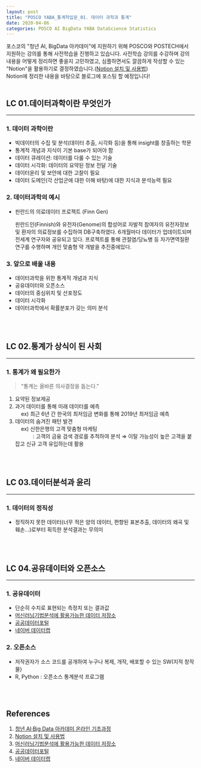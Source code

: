 ```yaml
---
layout: post
title: "POSCO YABA_통계학입문_01. 데이터 과학과 통계"
date: 2020-04-06
categories: POSCO AI BigData YABA DataScience Statistics
---
```


포스코의 "청년 AI, BigData 아카데미"에 지원하기 위해 POSCO와 POSTECH에서 지원하는 강의를 통해 사전학습을 진행하고 있습니다. 사전학습 강의를 수강하며 강의 내용을 어떻게 정리하면 좋을지 고민하였고, 심플하면서도 깔끔하게 작성할 수 있는 "Notion"을 활용하기로 결정하였습니다.([Notion 설치 및 사용법](https://blog.naver.com/gas98?Redirect=Log&logNo=221873871344))<br/>
Notion에 정리한 내용을 바탕으로 블로그에 포스팅 할 예정입니다! <br/><br/>

## LC 01.데이터과학이란 무엇인가
---
### 1. 데이터 과학이란
- 빅데이터의 수집 및 분석(데이터 추출, 시각화 등)을 통해 insight를 창출하는 학문
- 통계적 개념과 지식이 기본 base가 되어야 함
- 데이터 큐레이션: 데이터를 다룰 수 있는 기술
- 데이터 시각화: 데이터의 요약된 정보 전달 기술
- 데이터윤리 및 보안에 대한 고찰이 필요
- 데이터 도메인(각 산업군에 대한 이해 바탕)에 대한 지식과 분석능력 필요

### 2. 데이터과학의 예시
- 핀란드의 의료데이터 프로젝트 (Finn Gen)

  핀란드인(Finnish)와 유전자(Genome)의 합성어로 자발적 참여자의 유전자정보 및 환자의 의료정보를 수집하여 DB구축하였다. 6개월마다 데이터가 업데이트되며 전세계 연구자와 공유되고 있다. 프로젝트를 통해 관절염/당뇨병 등 자가면역질환 연구를 수행하며 개인 맞춤형 약 개발을 추진중에있다.

### 3. 앞으로 배울 내용
- 데이터과학을 위한 통계적 개념과 지식
- 공유데이터와 오픈소스
- 데이터의 중심위치 및 산포정도
- 데이터 시각화
- 데이터과학에서 확률분포가 갖는 의미 분석

<br/><br/>

## LC 02.통계가 상식이 된 사회
---
### 1.  통계가 왜 필요한가
> "통계는 올바른 의사결정을 돕는다."

1) 요약된 정보제공<br/>
2) 과거 데이터를 통해 미래 데이터를 예측<br/>
&nbsp;&nbsp;&nbsp;&nbsp;ex) 최근 6년 간 한국의 최저임금 변화를 통해 2019년 최저임금 예측<br/>
3) 데이터의 숨겨진 패턴 발견<br/>
&nbsp;&nbsp;&nbsp;&nbsp;ex) 신한은행의 고객 맞춤형 마케팅<br/>
&nbsp;&nbsp;&nbsp;&nbsp;&nbsp;&nbsp;&nbsp;&nbsp;&nbsp;&nbsp;&nbsp;&nbsp;: 고객의 금융 검색 경로를 추적하여 분석 ⇒ 이탈 가능성이 높은 고객을 붙잡고 신규 고객 유입하는데 활용

<br/><br/>
## LC 03.데이터분석과 윤리
---
### 1. 데이터의 정직성
- 정직하지 못한 데이터(너무 적은 양의 데이터, 편향된 표본추출, 데이터의 왜곡 및 훼손...)로부터 획득한 분석결과는 무의미

<br/><br/>

## LC 04.공유데이터와 오픈소스
---
### 1. 공유데이터
- 단순히 수치로 표현되는 측정치 또는 결과값
- [머신러닝기법분석에 활용가능한 데이터 저장소](http://archive.ics.uci.edu/ml/index.php)
- [공공데이터포털](www.data.go.kr)
- [네이버 데이터랩](https://datalab.naver.com/opendata.naver)

### 2. 오픈소스
- 저작권자가 소스 코드를 공개하여 누구나 복제, 개작, 배포할 수 있는 SW(지적 창작물)
- R, Python : 오픈소스 통계분석 프로그램

<br/><br/>

## References
1) [청년 AI·Big Data 아카데미 온라인 기초과정](https://pabi.smartlearn.io/)<br/>
2) [Notion 설치 및 사용법](https://blog.naver.com/gas98?Redirect=Log&logNo=221873871344)<br/>
3) [머신러닝기법분석에 활용가능한 데이터 저장소](http://archive.ics.uci.edu/ml/index.php)<br/>
4) [공공데이터포털](www.data.go.kr)<br/>
5) [네이버 데이터랩](https://datalab.naver.com/opendata.naver)
<br/><br/>
